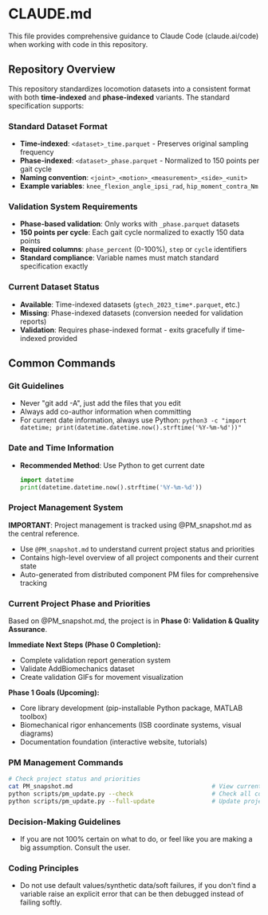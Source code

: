 # CLAUDE.md

This file provides comprehensive guidance to Claude Code (claude.ai/code) when working with code in this repository.

## Repository Overview

This repository standardizes locomotion datasets into a consistent format with both **time-indexed** and **phase-indexed** variants. The standard specification supports:

### Standard Dataset Format
- **Time-indexed**: `<dataset>_time.parquet` - Preserves original sampling frequency
- **Phase-indexed**: `<dataset>_phase.parquet` - Normalized to 150 points per gait cycle
- **Naming convention**: `<joint>_<motion>_<measurement>_<side>_<unit>`
- **Example variables**: `knee_flexion_angle_ipsi_rad`, `hip_moment_contra_Nm`

### Validation System Requirements
- **Phase-based validation**: Only works with `_phase.parquet` datasets
- **150 points per cycle**: Each gait cycle normalized to exactly 150 data points
- **Required columns**: `phase_percent` (0-100%), `step` or `cycle` identifiers
- **Standard compliance**: Variable names must match standard specification exactly

### Current Dataset Status
- **Available**: Time-indexed datasets (`gtech_2023_time*.parquet`, etc.)
- **Missing**: Phase-indexed datasets (conversion needed for validation reports)
- **Validation**: Requires phase-indexed format - exits gracefully if time-indexed provided

## Common Commands

### Git Guidelines
- Never "git add -A", just add the files that you edit
- Always add co-author information when committing
- For current date information, always use Python: `python3 -c "import datetime; print(datetime.datetime.now().strftime('%Y-%m-%d'))"`

### Date and Time Information
- **Recommended Method**: Use Python to get current date
  ```python
  import datetime
  print(datetime.datetime.now().strftime('%Y-%m-%d'))
  ```

### Project Management System
**IMPORTANT**: Project management is tracked using @PM_snapshot.md as the central reference.
- Use `@PM_snapshot.md` to understand current project status and priorities
- Contains high-level overview of all project components and their current state
- Auto-generated from distributed component PM files for comprehensive tracking

### Current Project Phase and Priorities
Based on @PM_snapshot.md, the project is in **Phase 0: Validation & Quality Assurance**.

**Immediate Next Steps (Phase 0 Completion):**
- Complete validation report generation system
- Validate AddBiomechanics dataset 
- Create validation GIFs for movement visualization

**Phase 1 Goals (Upcoming):**
- Core library development (pip-installable Python package, MATLAB toolbox)
- Biomechanical rigor enhancements (ISB coordinate systems, visual diagrams)
- Documentation foundation (interactive website, tutorials)

### PM Management Commands
```bash
# Check project status and priorities
cat PM_snapshot.md                                       # View current project overview
python scripts/pm_update.py --check                      # Check all component PM files
python scripts/pm_update.py --full-update                # Update project status snapshot
```

### Decision-Making Guidelines
- If you are not 100% certain on what to do, or feel like you are making a big assumption. Consult the user. 

### Coding Principles
- Do not use default values/synthetic data/soft failures, if you don't find a variable raise an explicit error that can be then debugged instead of failing softly.